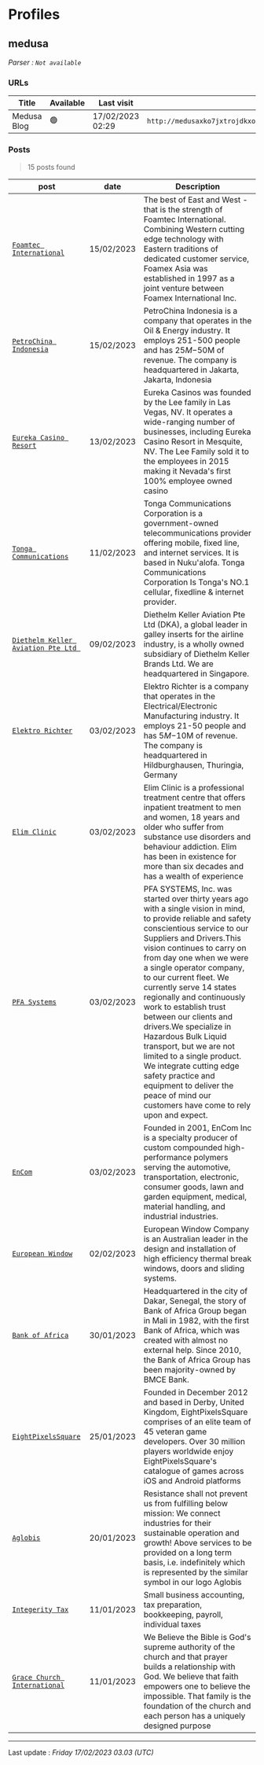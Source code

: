 # Profiles

## **medusa**


_Parser : `Not available`_

### URLs
| Title | Available | Last visit | fqdn | Screenshot 
|---|---|---|---|---|
| Medusa Blog | 🟢 | 17/02/2023 02:29 | `http://medusaxko7jxtrojdkxo66j7ck4q5tgktf7uqsqyfry4ebnxlcbkccyd.onion` | <a href="https://www.ransomware.live/screenshots/medusaxko7jxtrojdkxo66j7ck4q5tgktf7uqsqyfry4ebnxlcbkccyd-onion.png" target=_blank>📸</a> | 

### Posts

> 15 posts found

| post | date | Description
|---|---|---|
| [`Foamtec International`](https://google.com/search?q=Foamtec+International) | 15/02/2023 | The best of East and West - that is the strength of Foamtec International. Combining Western cutting edge technology with Eastern traditions of dedicated customer service, Foamex Asia was established in 1997 as a joint venture between Foamex International Inc. |
| [`PetroChina Indonesia`](https://google.com/search?q=PetroChina+Indonesia) | 15/02/2023 | PetroChina Indonesia is a company that operates in the Oil & Energy industry. It employs 251-500 people and has $25M-$50M of revenue. The company is headquartered in Jakarta, Jakarta, Indonesia |
| [`Eureka Casino Resort`](https://google.com/search?q=Eureka+Casino+Resort) | 13/02/2023 | Eureka Casinos was founded by the Lee family in Las Vegas, NV. It operates a wide-ranging number of businesses, including Eureka Casino Resort in Mesquite, NV. The Lee Family sold it to the employees in 2015 making it Nevada's first 100% employee owned casino |
| [`Tonga Communications`](https://google.com/search?q=Tonga+Communications) | 11/02/2023 | Tonga Communications Corporation is a government-owned telecommunications provider offering mobile, fixed line, and internet services. It is based in Nuku'alofa. Tonga Communications Corporation Is Tonga's NO.1 cellular, fixedline & internet provider. |
| [`Diethelm Keller Aviation Pte Ltd `](https://google.com/search?q=Diethelm+Keller+Aviation+Pte+Ltd+) | 09/02/2023 | Diethelm Keller Aviation Pte Ltd (DKA), a global leader in galley inserts for the airline industry, is a wholly owned subsidiary of Diethelm Keller Brands Ltd. We are headquartered in Singapore. |
| [`Elektro Richter`](https://google.com/search?q=Elektro+Richter) | 03/02/2023 | Elektro Richter is a company that operates in the Electrical/Electronic Manufacturing industry. It employs 21-50 people and has $5M-$10M of revenue. The company is headquartered in Hildburghausen, Thuringia, Germany |
| [`Elim Clinic`](https://google.com/search?q=Elim+Clinic) | 03/02/2023 | Elim Clinic is a professional treatment centre that offers inpatient treatment to men and women, 18 years and older who suffer from substance use disorders and behaviour addiction. Elim has been in existence for more than six decades and has a wealth of experience |
| [`PFA Systems`](https://google.com/search?q=PFA+Systems) | 03/02/2023 | PFA SYSTEMS, Inc. was started over thirty years ago with a single vision in mind, to provide reliable and safety conscientious service to our Suppliers and Drivers.This vision continues to carry on from day one when we were a single operator company, to our current fleet. We currently serve 14 states regionally and continuously work to establish trust between our clients and drivers.We specialize in Hazardous Bulk Liquid transport, but we are not limited to a single product. We integrate cutting edge safety practice and equipment to deliver the peace of mind our customers have come to rely upon and expect. |
| [`EnCom`](https://google.com/search?q=EnCom) | 03/02/2023 | Founded in 2001, EnCom Inc is a specialty producer of custom compounded high-performance polymers serving the automotive, transportation, electronic, consumer goods, lawn and garden equipment, medical, material handling, and industrial industries. |
| [`European Window`](https://google.com/search?q=European+Window) | 02/02/2023 | European Window Company is an Australian leader in the design and installation of high efficiency thermal break windows, doors and sliding systems. |
| [`Bank of Africa`](https://google.com/search?q=Bank+of+Africa) | 30/01/2023 | Headquartered in the city of Dakar, Senegal, the story of Bank of Africa Group began in Mali in 1982, with the first Bank of Africa, which was created with almost no external help. Since 2010, the Bank of Africa Group has been majority-owned by BMCE Bank. |
| [`EightPixelsSquare`](https://google.com/search?q=EightPixelsSquare) | 25/01/2023 | Founded in December 2012 and based in Derby, United Kingdom, EightPixelsSquare comprises of an elite team of 45 veteran game developers. Over 30 million players worldwide enjoy EightPixelsSquare's catalogue of games across iOS and Android platforms |
| [`Aglobis`](https://google.com/search?q=Aglobis) | 20/01/2023 | Resistance shall not prevent us from fulfilling below mission: We connect industries for their sustainable operation and growth! Above services to be provided on a long term basis, i.e. indefinitely which is represented by the similar symbol in our logo Aglobis |
| [`Integerity Tax`](https://google.com/search?q=Integerity+Tax) | 11/01/2023 | Small business accounting, tax preparation, bookkeeping, payroll, individual taxes |
| [`Grace Church International`](https://google.com/search?q=Grace+Church+International) | 11/01/2023 | We Believe the Bible is God's supreme authority of the church and that prayer builds a relationship with God. We believe that faith empowers one to believe the impossible. That family is the foundation of the church and each person has a uniquely designed purpose |

 --- 


Last update : _Friday 17/02/2023 03.03 (UTC)_
